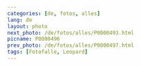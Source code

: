 ```yaml
---
categories: [de, fotos, alles]
lang: de
layout: photo
next_photo: /de/fotos/alles/P0000493.html
picname: P0000496
prev_photo: /de/fotos/alles/P0000497.html
tags: [Fotofalle, Leopard]
---
```

